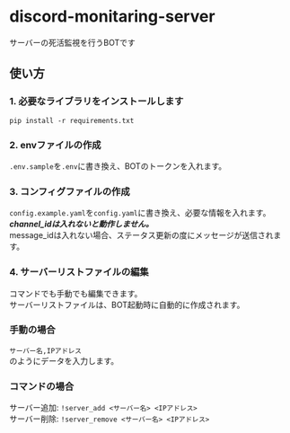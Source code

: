 # discord-monitaring-server
サーバーの死活監視を行うBOTです
## 使い方
### 1. 必要なライブラリをインストールします<br>
`pip install -r requirements.txt`<br>
### 2. envファイルの作成
`.env.sample`を`.env`に書き換え、BOTのトークンを入れます。
### 3. コンフィグファイルの作成
`config.example.yaml`を`config.yaml`に書き換え、必要な情報を入れます。<br>
***channel_idは入れないと動作しません。***<br>
message_idは入れない場合、ステータス更新の度にメッセージが送信されます。
### 4. サーバーリストファイルの編集
コマンドでも手動でも編集できます。<br>
サーバーリストファイルは、BOT起動時に自動的に作成されます。<br>
### 手動の場合
`サーバー名,IPアドレス`<br>
のようにデータを入力します。
### コマンドの場合
サーバー追加: `!server_add <サーバー名> <IPアドレス>`<br>
サーバー削除: `!server_remove <サーバー名> <IPアドレス>`
